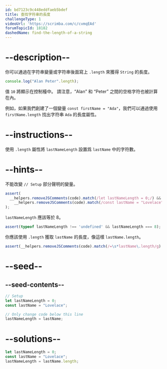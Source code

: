 ```yaml
---
id: bd7123c9c448eddfaeb5bdef
title: 查找字符串的長度
challengeType: 1
videoUrl: 'https://scrimba.com/c/cvmqEAd'
forumTopicId: 18182
dashedName: find-the-length-of-a-string
---
```


# --description--

你可以通過在字符串變量或字符串後面寫上 `.length` 來獲得 `String` 的長度。

```js
console.log("Alan Peter".length);
```

值 `10` 將顯示在控制檯中。 請注意，“Alan” 和 “Peter” 之間的空格字符也被計算在內。

例如，如果我們創建了一個變量 `const firstName = "Ada"`，我們可以通過使用 `firstName.length` 找出字符串 `Ada` 的長度屬性。

# --instructions--

使用 `.length` 屬性將 `lastNameLength` 設置爲 `lastName` 中的字符數。

# --hints--

不能改變 `// Setup` 部分聲明的變量。

```js
assert(
  __helpers.removeJSComments(code).match(/let lastNameLength = 0;/) &&
    __helpers.removeJSComments(code).match(/const lastName = "Lovelace";/)
);
```

`lastNameLength` 應該等於 8。

```js
assert(typeof lastNameLength !== 'undefined' && lastNameLength === 8);
```

你應該使用 `.length` 獲取 `lastName` 的長度，像這樣 `lastName.length`。

```js
assert(__helpers.removeJSComments(code).match(/=\s*lastName\.length/g) && !__helpers.removeJSComments(code).match(/lastName\s*=\s*8/));
```

# --seed--

## --seed-contents--

```js
// Setup
let lastNameLength = 0;
const lastName = "Lovelace";

// Only change code below this line
lastNameLength = lastName;
```

# --solutions--

```js
let lastNameLength = 0;
const lastName = "Lovelace";
lastNameLength = lastName.length;
```
